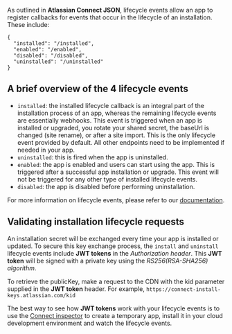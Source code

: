 As outlined in **Atlassian Connect JSON**, lifecycle events allow an app to register callbacks for events that occur 
in the lifecycle of an installation. These include:

```
{
  "installed": "/installed",
  "enabled": "/enabled",
  "disabled": "/disabled",
  "uninstalled": "/uninstalled"
}
```

## A brief overview of the 4 lifecycle events
- `installed`: the installed lifecycle callback is an integral part of the installation process of an app, whereas the 
remaining lifecycle events are essentially webhooks. This event is triggered when an app is installed or upgraded, 
you rotate your shared secret, the baseUrl is changed (site rename), or after a site import. This is the only lifecycle
event provided by default. All other endpoints need to be implemented if needed in your app.
- `uninstalled`: this is fired when the app is uninstalled.
- `enabled`: the app is enabled and users can start using the app. This is triggered after a successful app installation 
or upgrade. This event will not be triggered for any other type of installed lifecycle events.
- `disabled`: the app is disabled before performing uninstallation.

For more information on lifecycle events, please refer to our [documentation](https://developer.atlassian.com/cloud/jira/platform/connect-app-descriptor/#lifecycle).

## Validating installation lifecycle requests
An installation secret will be exchanged every time your app is installed or updated. To secure this key exchange 
process, the `install` and `uninstall` lifecycle events include **JWT tokens** in the _Authorization header_. This **JWT token** 
will be signed with a private key using the _RS256(RSA-SHA256) algorithm_.

To retrieve the publicKey, make a request to the CDN with the kid parameter supplied in the **JWT token** header. For 
example, `https://connect-install-keys.atlassian.com/kid`

The best way to see how **JWT tokens** work with your lifecycle events is to use the [Connect inspector](http://go.atlassian.com/connect-inspector) 
to create a temporary app, install it in your cloud development environment and watch the lifecycle events.
